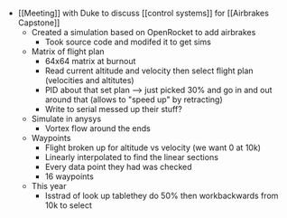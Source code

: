- [[Meeting]] with Duke to discuss [[control systems]] for [[Airbrakes Capstone]]
	- Created a simulation based on OpenRocket to add airbrakes
		- Took source code and modifed it to get sims
	- Matrix of flight plan
		- 64x64 matrix at burnout
		- Read current altitude and velocity then select flight plan (velocities and altitutes)
		- PID about that set plan --> just picked 30% and go in and out around that (allows to "speed up" by retracting)
		- Write to serial messed up their stuff?
	- Simulate in anysys
		- Vortex flow around the ends
	- Waypoints
		- Flight broken up for altitude vs velocity (we want 0 at 10k)
		- Linearly interpolated to find the linear sections
		- Every data point they had was checked
		- 16 waypoints
	- This year
		- Isstrad of look up tablethey do 50% then workbackwards from 10k to select